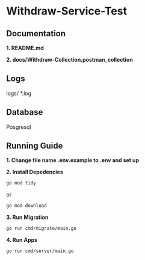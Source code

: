 # Withdraw-Service-Test
## Documentation
**1. README.md**

**2. docs/Withdraw-Collection.postman_collection**

## Logs
logs/
*.log

## Database 
Posgresql

## Running Guide

**1. Change file name .env.example to .env and set up**

**2. Install Depedencies**
```bash
go mod tidy 
```
or 
```bash
go mod download
```

**3. Run Migration**
```bash
go run cmd/migrate/main.go
```

**4. Run Apps**
```bash
go run cmd/server/main.go
```
